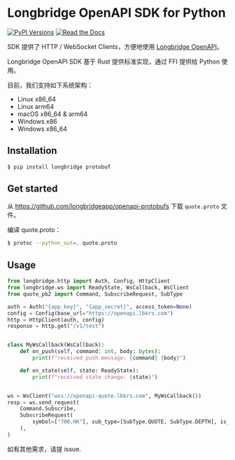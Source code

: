 # Longbridge OpenAPI SDK for Python

[![PyPI Versions](https://img.shields.io/pypi/pyversions/longbridge.svg)](https://pypi.org/project/longbridge)
[![Read the Docs](https://readthedocs.org/projects/longbridge/badge/?version=latest)](https://longbridge.readthedocs.io/en/latest)

SDK 提供了 HTTP / WebSocket Clients，方便地使用 [Longbridge OpenAPI](https://open.longbridgeapp.com)。

Longbridge OpenAPI SDK 基于 Rust 提供标准实现，通过 FFI 提供给 Python 使用。

目前，我们支持如下系统架构：

- Linux x86_64
- Linux arm64
- macOS x86_64 & arm64
- Windows x86
- Windows x86_64

## Installation

```bash
$ pip install longbridge protobuf
```

## Get started

从 https://github.com/longbridgeapp/openapi-protobufs 下载 `quote.proto` 文件。

编译 quote.proto：

```bash
$ protoc --python_out=. quote.proto
```

## Usage

```py
from longbridge.http import Auth, Config, HttpClient
from longbridge.ws import ReadyState, WsCallback, WsClient
from quote_pb2 import Command, SubscribeRequest, SubType

auth = Auth("{app_key}", "{app_secret}", access_token=None)
config = Config(base_url="https://openapi.lbkrs.com")
http = HttpClient(auth, config)
response = http.get("/v1/test")


class MyWsCallback(WsCallback):
    def on_push(self, command: int, body: bytes):
        print(f"received push message: {command} {body}")

    def on_state(self, state: ReadyState):
        print(f"received state change: {state}")


ws = WsClient("wss://openapi-quote.lbkrs.com", MyWsCallback())
resp = ws.send_request(
    Command.Subscribe,
    SubscribeRequest(
        symbol=["700.HK"], sub_type=[SubType.QUOTE, SubType.DEPTH], is_first_push=True
    ),
)
```

如有其他需求，请提 issue.
